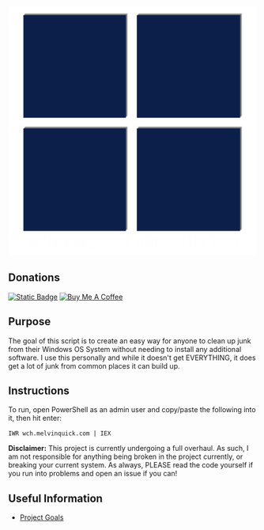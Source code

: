 <p align="center"> <img src="/images/windows-cleanup-helper-with-text.png" /> </p>

## Donations

[<img src="https://img.shields.io/badge/Sponsor-%E2%99%A5-gray?style=for-the-badge&logo=GitHub" alt="Static Badge" width="165" height="40">](https://github.com/sponsors/melvinquick) <a href="https://www.buymeacoffee.com/KingKairos" target="_blank"><img src="https://cdn.buymeacoffee.com/buttons/v2/default-green.png" alt="Buy Me A Coffee" style="height: 40px !important;width: 165px !important;" ></a>

## Purpose

The goal of this script is to create an easy way for anyone to clean up junk from their Windows OS System without needing to install any additional software. I use this personally and while it doesn't get EVERYTHING, it does get a lot of junk from common places it can build up.

## Instructions

To run, open PowerShell as an admin user and copy/paste the following into it, then hit enter:

```
IWR wch.melvinquick.com | IEX
```

**Disclaimer:** This project is currently undergoing a full overhaul. As such, I am not responsible for anything being broken in the project currently, or breaking your current system. As always, PLEASE read the code yourself if you run into problems and open an issue if you can!

## Useful Information

- [Project Goals](https://github.com/users/melvinquick/projects/5/views/1)
